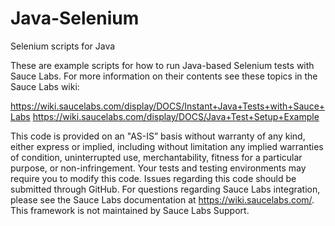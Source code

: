 # Java-Selenium
Selenium scripts for Java

These are example scripts for how to run Java-based Selenium tests with Sauce Labs. For more information on their contents see these topics in the Sauce Labs wiki:

https://wiki.saucelabs.com/display/DOCS/Instant+Java+Tests+with+Sauce+Labs
https://wiki.saucelabs.com/display/DOCS/Java+Test+Setup+Example

This code is provided on an "AS-IS” basis without warranty of any kind, either express or implied, including without limitation any implied warranties of condition, uninterrupted use, merchantability, fitness for a particular purpose, or non-infringement. Your tests and testing environments may require you to modify this code. Issues regarding this code should be submitted through GitHub. For questions regarding Sauce Labs integration, please see the Sauce Labs documentation at https://wiki.saucelabs.com/. This framework is not maintained by Sauce Labs Support.
